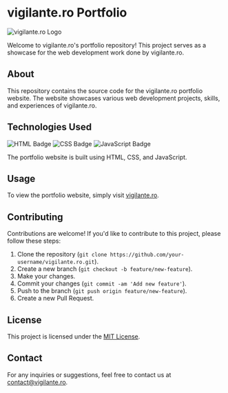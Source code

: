 # vigilante.ro Portfolio

![vigilante.ro Logo](media/img/vigilante_large.epsg)

Welcome to vigilante.ro's portfolio repository! This project serves as a showcase for the web development work done by vigilante.ro.

## About
This repository contains the source code for the vigilante.ro portfolio website. The website showcases various web development projects, skills, and experiences of vigilante.ro.

## Technologies Used
![HTML Badge](https://img.shields.io/badge/HTML-5-orange?style=flat-square&logo=html5)
![CSS Badge](https://img.shields.io/badge/CSS-3-blue?style=flat-square&logo=css3)
![JavaScript Badge](https://img.shields.io/badge/JavaScript-E5D94C?style=flat-square&logo=javascript&logoColor=white)

The portfolio website is built using HTML, CSS, and JavaScript.

## Usage
To view the portfolio website, simply visit [vigilante.ro](https://vigilante.ro).

## Contributing
Contributions are welcome! If you'd like to contribute to this project, please follow these steps:
1. Clone the repository (`git clone https://github.com/your-username/vigilante.ro.git`).
2. Create a new branch (`git checkout -b feature/new-feature`).
3. Make your changes.
4. Commit your changes (`git commit -am 'Add new feature'`).
5. Push to the branch (`git push origin feature/new-feature`).
6. Create a new Pull Request.


## License
This project is licensed under the [MIT License](LICENSE).

## Contact
For any inquiries or suggestions, feel free to contact us at [contact@vigilante.ro](mailto:contact@vigilante.ro).

